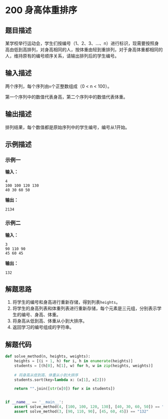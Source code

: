 # 200 身高体重排序

## 题目描述

某学校举行运动会，学生们按编号（1、2、3、...、n）进行标识，现需要按照身高由低到高排列，对身高相同的人，按体重由轻到重排列，对于身高体重都相同的人，维持原有的编号顺序关系，请输出排列后的学生编号。

## 输入描述

两个序列，每个序列由`n`个正整数组成（0 < n < 100）。

第一个序列中的数值代表身高，第二个序列中的数值代表体重。

## 输出描述

排列结果，每个数值都是原始序列中的学生编号，编号从1开始。

## 示例描述

### 示例一

**输入：**

```text
4
100 100 120 130
40 30 60 50
```

**输出：**

```text
2134
```

### 示例二

**输入：**

```text
3
90 110 90 
45 60 45
```

**输出：**

```text
132
```

## 解题思路

1. 将学生的编号和身高进行重新存储，得到列表`heights`。
2. 将学生的身高列表和体重列表进行重新存储，每个元素是三元组，分别表示学生的编号、身高、体重。
3. 将身高从低到高、体重从小到大排序。
4. 返回学习的编号组成的字符串。

## 解题代码

```python
def solve_method(n, heights, weights):
    heights = [(i + 1, h) for i, h in enumerate(heights)]
    students = [(h[0], h[1], w) for h, w in zip(heights, weights)]
    
    # 将身高从低到高、体重从小到大排序
    students.sort(key=lambda x: (x[1], x[2]))

    return "".join([str(x[0]) for x in students])


if __name__ == '__main__':
    assert solve_method(4, [100, 100, 120, 130], [40, 30, 60, 50]) == "2134"
    assert solve_method(3, [90, 110, 90], [45, 60, 45]) == "132"                                       
```

